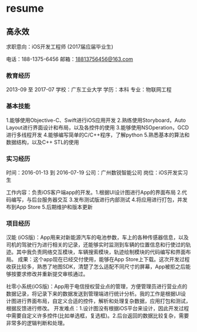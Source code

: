 # resume
## 高永效

求职意向：iOS开发工程师
(2017届应届毕业生)

电话：188-1375-6456
邮箱：18813756456@163.com


### 教育经历
     
 2013-09 至 2017-07 
 学校：广东工业大学 
 学历：本科 
 专业：物联网工程  
                 
### 基本技能

1.能够使用Objective-C、Swift进行iOS应用开发
2.熟练使用Storyboard，Auto Layout进行界面设计和布局，以及各控件的使用
3.能够使用NSOperation，GCD进行多线程开发
4.能够编写简单的C/C++程序，了解python
5.熟悉基本的算法和数据结构，以及C++ STL的使用
 
### 实习经历

时间：2016-01-13 到 2016-07-19 
公司：广州数锐智能公司 
岗位：iOS开发实习生

工作内容：负责iOS客户端app的开发。1.根据UI设计图进行App的界面布局 2.代码编写，与后台服务器交互 3.发布测试版进行内部测试 4.将应用进行打包，并发布到App Store 5.后期维护和版本更新

### 项目经历

汉能 (iOS版)：App用来对新能源汽车的电池参数，车上的各种传感器信息，以及司机的驾驶行为进行相关的记录，还能够实时监测到车辆的位置信息和行使过的轨迹。其中我负责网络交互模块，车辆搜索模块，轨迹绘制模块的代码编写和界面布局。
成果：这个app现在已经交付使用，能够在App Store上下载。这次开发过程收获比较多，熟悉了地图SDK，清楚了怎么适配不同尺寸的屏幕，App被拒之后能够按要求修改并重新提交审核通过。

社零小系统(iOS版)：App用于电信授权营业点的管理，方便管理员进行营业点的数据记录，将记录下来的数据发送到管理端进行统计分析。我的工作是根据UI设计图进行界面布局，自定义合适的控件，解析和处理复杂数据，应用打包和测试，根据反馈进行修改。
开发难点：1.设计图没有根据iOS平台来设计，因此开发过程中需要自定义许多控件(比如单选框，复选框)。2.后台返回的数据比较复杂，需要非常多的逻辑判断和处理。

 


